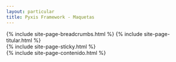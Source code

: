 ```yaml
---
layout: particular
title: Pyxis Framework - Maquetas
---
```

<!-- *** Page *** -->
<div id='page'>
  <div class='pag page'>
    {% include site-page-breadcrumbs.html %}
    {% include site-page-titular.html %}
  </div>
  <div class='pag sin-relleno gutter'>
    <div class='fila'>
      <div class='col-md-3 col-sm-4 oculto-xs alto-lg'>
        {% include site-page-sticky.html %}
      </div>
      <div class='col-md-9 col-sm-8 col-xs-12 relativo' class="scroll-able" data-spy="scroll" data-target="#target_nav">
        {% include site-page-contenido.html %}
      </div>
    </div> <!-- fin de fila -->
  </div> <!-- fin de pag -->
</div> <!-- fin de page * -->
